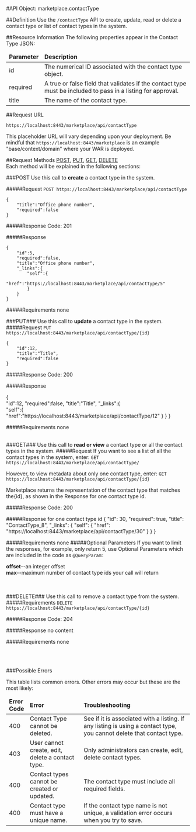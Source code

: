 #API Object: marketplace.contactType

##Definition 
Use the `/contactType` API to create, update, read or delete a contact type or list of contact types in the system. 

##Resource Information
The following properties appear in the Contact Type JSON:

<table style="width:100%">
    <thead>
        <tr>
            <td><b>Parameter</b></td>
            <td><b>Description</b></td
        </tr>
    </thead>
    <tbody>
        <tr>
            <td>id</td>
            <td>The numerical ID associated with the contact type object.</td> 
        </tr>
        <tr>
            <td>required</td>
            <td>A true or false field that validates if the contact type must be included to pass in a listing for approval.</td> 
        </tr>
        <tr>
            <td>title</td>
            <td>The name of the contact type.</td> 
        </tr>
    </tbody>
</table>
 
##Request URL

`https://localhost:8443/marketplace/api/contactType`

This placeholder URL will vary depending upon your deployment. Be mindful that `https://localhost:8443/marketplace` is an example "base/context/domain" where your WAR is deployed.  

##Request Methods
[POST](https://github.com/stephaniesaylor/Practice-Repo/blob/master/OZP_contactTypeAPI.md#POST),
[PUT](https://github.com/stephaniesaylor/Practice-Repo/blob/master/OZP_contactTypeAPI.md#PUT), 
[GET](https://github.com/stephaniesaylor/Practice-Repo/blob/master/OZP_contactTypeAPI.md#GET), 
[DELETE](https://github.com/stephaniesaylor/Practice-Repo/blob/master/OZP_contactTypeAPI.md#DELETE)
<br>
Each method will be explained in the following sections:

###<a name=POST>POST</a>
Use this call to **create** a contact type in the system.

#####Request
`POST https://localhost:8443/marketplace/api/contactType`

    {  
        "title":"Office phone number",
        "required":false
    }


#####Response Code:
201

#####Response

    {  
        "id":5,
        "required":false,
        "title":"Office phone number",
        "_links":{  
            "self":{  
                "href":"https://localhost:8443/marketplace/api/contactType/5"
            }
        }
    }


#####Requirements
none
<br>




###<a name=PUT>PUT</a>###
Use this call to **update** a contact type in the system.
#####Request
`PUT https://localhost:8443/marketplace/api/contactType/{id}`

    {  
        "id":12,
        "title":"Title",
        "required":false
    }

#####Response Code:
200

#####Response
    
{  
    "id":12,
    "required":false,
    "title":"Title",
    "_links":{  
        "self":{  
            "href":"https://localhost:8443/marketplace/api/contactType/12"
        }
    }
}

#####Requirements
none
<br>
<br>


###<a name=GET>GET</a>###
Use this call to **read or view** a contact type or all the contact types in the system.
#####Request
If you want to see a list of all the contact types in the system, enter:
`GET https://localhost:8443/marketplace/api/contactType/`

However, to view metadata about only one contact type, enter:
`GET https://localhost:8443/marketplace/api/contactType/{id}`
 
Marketplace returns the representation of the contact type that matches the{id}, as shown in the Response for one contact type id. 

#####Response Code:
200

#####Response for one contact type id
    {
      "id": 30,
      "required": true,
      "title": "ContactType_8",
      "_links": {
        "self": {
          "href": "https://localhost:8443/marketplace/api/contactType/30"
        }
      }
    }


#####Requirements
none
#####Optional Parameters
If you want to limit the responses, for example, only return 5, use Optional Parameters which are included in the code as `@QueryParam`:

**offset**--an integer offset <br>
**max**--maximum number of contact type ids your call will return
<br>
<br>
<br>

###<a name=DELETE>DELETE</a>###
Use this call to remove a contact type from the system.
#####Requirements
`DELETE https://localhost:8443/marketplace/api/contactType/{id}`

#####Response Code:
204

#####Response
no content<br>    
       
#####Requirements
none

<br>
<br>




###Possible Errors

This table lists common errors. Other errors may occur but these are the most likely:
<table style="width:100%">
    <thead>
        <tr>    
            <td><b>Error <br> Code</b></td>
            <td><b>Error</b></td>
            <td><b>Troubleshooting</b></td>
        </tr>
    </thead>
    <tbody>
        <tr>
            <td>400
            <td>Contact Type cannot be deleted.
            <td>See if it is associated with a listing. If any listing is using a contact type, you cannot delete that contact type.</td> 
        </tr>
        <tr>
            <td>403
            <td>User cannot create, edit, delete a contact type.
            <td>Only administrators can create, edit, delete contact types.</td> 
        </tr>  
        <tr>
            <td>400
            <td>Contact types cannot be created or updated.
            <td>The contact type must include all required fields.</td> 
        </tr>
        <tr>
            <td>400
            <td>Contact type must have a unique name.</td>
            <td>If the contact type name is not unique, a validation error occurs when you try to save.</td> 
        </tr>
    </tbody>
</table> 

